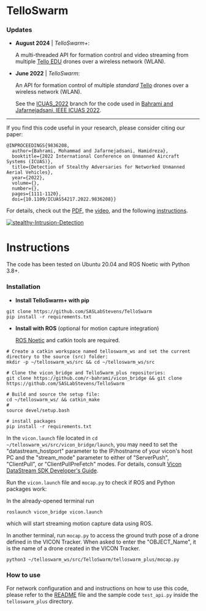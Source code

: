 # TelloSwarm


### Updates 

- **August 2024** | *TelloSwarm+*:

  A multi-threaded API for formation control and video streaming from multiple [Tello EDU](https://www.ryzerobotics.com/tello-edu) drones over a wireless network (WLAN).

- **June 2022** | *TelloSwarm*:

  An API for formation control of multiple *standard* [Tello](https://www.ryzerobotics.com/tello) drones over a wireless network (WLAN).
  
  See the [ICUAS_2022](https://github.com/SASLabStevens/TelloSwarm/tree/ICUAS_2022) branch for the code used in [Bahrami and Jafarnejadsani, IEEE ICUAS 2022](https://ieeexplore.ieee.org/abstract/document/9836208).
---

If you find this code useful in your research, please consider citing our paper:

```
@INPROCEEDINGS{9836208,
  author={Bahrami, Mohammad and Jafarnejadsani, Hamidreza},
  booktitle={2022 International Conference on Unmanned Aircraft Systems (ICUAS)}, 
  title={Detection of Stealthy Adversaries for Networked Unmanned Aerial Vehicles}, 
  year={2022},
  volume={},
  number={},
  pages={1111-1120},
  doi={10.1109/ICUAS54217.2022.9836208}}
```
For details, check out the [PDF](https://arxiv.org/abs/2202.09661), the [video](https://youtu.be/lVT_muezKLU), and the following [instructions](#instructions).

[![stealthy-Intrusion-Detection](https://img.youtube.com/vi/lVT_muezKLU/0.jpg)](https://youtu.be/lVT_muezKLU)


# Instructions

The code has been tested on Ubuntu 20.04 and ROS Noetic with Python 3.8+.

### Installation

- **Install TelloSwarm+ with pip**
```
git clone https://github.com/SASLabStevens/TelloSwarm
pip install -r requirements.txt
  ```

- **Install with ROS** (optional for motion capture integration)

  [ROS Noetic](http://wiki.ros.org/noetic/Installation/Ubuntu) and catkin tools are required.

```
# Create a catkin workspace named telloswarm_ws and set the current directory to the source (src) folder: 
mkdir -p ~/telloswarm_ws/src && cd ~/telloswarm_ws/src

# Clone the vicon_bridge and TelloSwarm_plus repositories:
git clone https://github.com/r-bahrami/vicon_bridge && git clone https://github.com/SASLabStevens/TelloSwarm

# Build and source the setup file:
cd ~/telloswarm_ws/ && catkin_make
#
source devel/setup.bash

# install packages
pip install -r requirements.txt
```

  In the `vicon.launch` file located in `cd ~/telloswarm_ws/src/vicon_bridge/launch`, you may need to set the "datastream_hostport" parameter to the IP/hostname of your vicon's host PC and the "stream_mode" parameter to either of "ServerPush", "ClientPull", or "ClientPullPreFetch" modes. For details, consult [Vicon DataStream SDK Developer's Guide](https://docs.vicon.com/display/DSSDK111/DataStream+SDK+Documentation).

  Run the `vicon.launch` file and `mocap.py` to check if ROS and Python packages work:

  In the already-opened terminal run

```
roslaunch vicon_bridge vicon.launch
```

  which will start streaming motion capture data using ROS. 

  In another terminal, run `mocap.py` to access the ground truth pose of a drone defined in the VICON Tracker. When asked to enter the "OBJECT_Name", it is the name of a drone created in the VICON Tracker.
```
python3 ~/telloswarm_ws/src/TelloSwarm/telloswarm_plus/mocap.py 
```      

### How to use

For network configuration and and instructions on how to use this code, please refer to the [README](https://github.com/SASLabStevens/TelloSwarm/tree/main/telloswarm_plus) file and the sample code `test_api.py` inside the `telloswarm_plus` directory.
